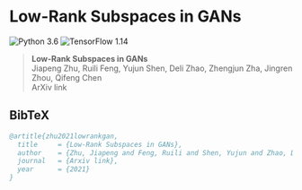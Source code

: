 # Low-Rank Subspaces in GANs

![Python 3.6](https://img.shields.io/badge/python-3.6-green.svg?style=plastic)
![TensorFlow 1.14](https://img.shields.io/badge/tensorflow-1.14-green.svg?style=plastic)


> **Low-Rank Subspaces in GANs** <br>
> Jiapeng Zhu, Ruili Feng, Yujun Shen, Deli Zhao, Zhengjun Zha, Jingren Zhou, Qifeng Chen <br>
>ArXiv link <br>


## BibTeX

```bibtex
@artitle{zhu2021lowrankgan,
  title     = {Low-Rank Subspaces in GANs},
  author    = {Zhu, Jiapeng and Feng, Ruili and Shen, Yujun and Zhao, Deli and Zha, zhengjun and Zhou, Jingren and Chen, Qifeng},
  journal   = {Arxiv link},
  year      = {2021}
}
```
